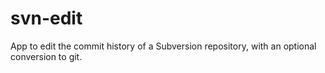 # svn-edit
App to edit the commit history of a Subversion repository, with an optional conversion to git.
